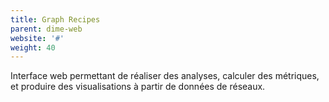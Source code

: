 ```yaml
---
title: Graph Recipes
parent: dime-web
website: '#'
weight: 40
---
```


Interface web permettant de réaliser des analyses, calculer des métriques, et produire des visualisations à partir de données de réseaux.
